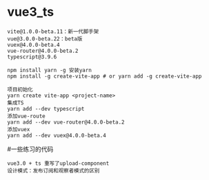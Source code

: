 #  vue3_ts

	vite@1.0.0-beta.11：新一代脚手架
	vue@3.0.0-beta.22：beta版
	vuex@4.0.0-beta.4
	vue-router@4.0.0-beta.2
	typescript@3.9.6

	npm install yarn -g 安装yarn
	npm install -g create-vite-app # or yarn add -g create-vite-app

	项目初始化
	yarn create vite-app <project-name>
	集成TS
	yarn add --dev typescript
	添加vue-route
	yarn add --dev vue-router@4.0.0-beta.2
	添加vuex
	yarn add --dev vuex@4.0.0-beta.4

#一些练习的代码

	vue3.0 + ts 重写了upload-component
	设计模式：发布订阅和观察者模式的区别